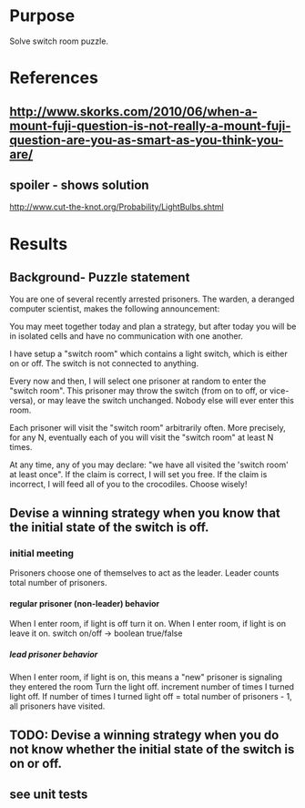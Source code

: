 ﻿# Purpose
Solve switch room puzzle.

# References

## http://www.skorks.com/2010/06/when-a-mount-fuji-question-is-not-really-a-mount-fuji-question-are-you-as-smart-as-you-think-you-are/

## spoiler - shows solution
http://www.cut-the-knot.org/Probability/LightBulbs.shtml

# Results

## Background- Puzzle statement
You are one of several recently arrested prisoners.
The warden, a deranged computer scientist, makes the following announcement:

You may meet together today and plan a strategy, but after today you will be in isolated cells and have no communication with one another.

I have setup a "switch room" which contains a light switch, which is either on or off.
The switch is not connected to anything.

Every now and then, I will select one prisoner at random to enter the "switch room".
This prisoner may throw the switch (from on to off, or vice-versa), or may leave the switch unchanged.
Nobody else will ever enter this room.

Each prisoner will visit the "switch room" arbitrarily often.
More precisely, for any N, eventually each of you will visit the "switch room" at least N times.

At any time, any of you may declare: "we have all visited the 'switch room' at least once".
If the claim is correct, I will set you free. If the claim is incorrect, I will feed all of you to the crocodiles. Choose wisely!

## Devise a winning strategy when you know that the initial state of the switch is off.

### initial meeting
Prisoners choose one of themselves to act as the leader.
Leader counts total number of prisoners.

#### regular prisoner (non-leader) behavior
When I enter room, if light is off turn it on.
When I enter room, if light is on leave it on.
switch on/off -> boolean true/false

##### lead prisoner behavior
When I enter room, if light is on,
    this means a "new" prisoner is signaling they entered the room
    Turn the light off.
    increment number of times I turned light off.
    If number of times I turned light off = total number of prisoners - 1, all prisoners have visited.

## TODO: Devise a winning strategy when you do not know whether the initial state of the switch is on or off.

## see unit tests


